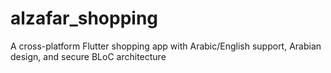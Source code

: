 # alzafar_shopping
A cross-platform Flutter shopping app with Arabic/English support, Arabian design, and secure BLoC architecture
